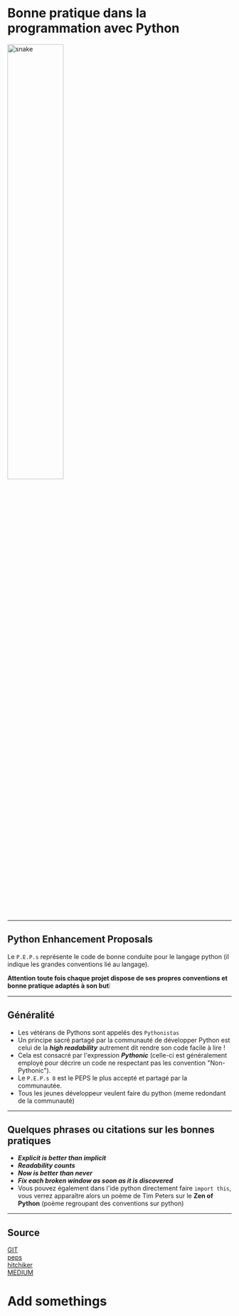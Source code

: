 # Bonne pratique dans la programmation avec Python

<img src="./../../Assets/Python.png" alt="snake" width="50%" height="50%" /> 

---

## Python Enhancement Proposals

Le ```P.E.P.s``` représente le code de bonne conduite pour le langage python (il indique les grandes conventions lié au langage).

**Attention toute fois chaque projet dispose de ses propres conventions et bonne pratique adaptés à son but**❕

---

## Généralité

- Les vétérans de Pythons sont appelés des ```Pythonistas```
- Un principe sacré partagé par la communauté de développer Python est celui de la _**high readability**_ autrement dit rendre son code facile à lire !
- Cela est consacré par l'expression _**Pythonic**_ (celle-ci est généralement employé pour décrire un code ne respectant pas les convention "Non-Pythonic").
- Le ```P.E.P.s 8``` est le PEPS le plus accepté et partagé par la communautée.
- Tous les jeunes développeur veulent faire du python (meme redondant de la communauté)

---

## Quelques phrases ou citations sur les bonnes pratiques

- _**Explicit is better than implicit**_
- _**Readability counts**_
- _**Now is better than never**_
- _**Fix each broken window as soon as it is discovered**_
- Vous pouvez également dans l'ide python directement faire ```import this```, vous verrez apparaître alors un poème de Tim Peters sur le **Zen of Python** (poème regroupant des conventions sur python)

---

## 


## Source

[GIT](https://gist.github.com/sloria/7001839)  
[peps](https://peps.python.org/#)  
[hitchiker](https://docs.python-guide.org/writing/style/)  
[MEDIUM](https://towardsdatascience.com/a-guide-to-python-good-practices-90598529da35)  


# Add somethings